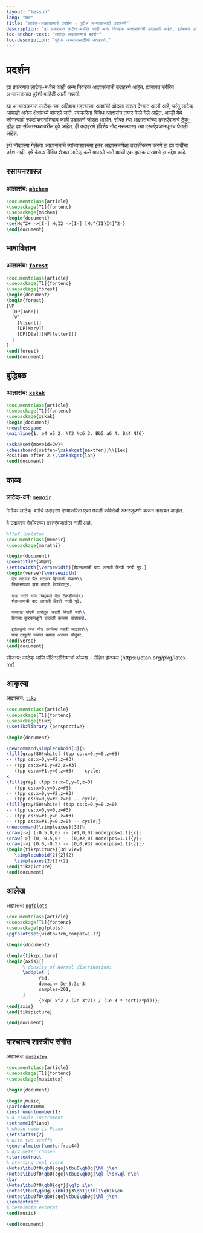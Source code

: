 ```yaml
---
layout: "lesson"
lang: "mr"
title: "लाटेक्-आज्ञावल्यांचे प्रदर्शन - पुढील अभ्यासासाठी उदाहरणे"
description: "ह्या प्रकरणात लाटेक्-मधील काही अन्य निवडक आज्ञासंचांची उदाहरणे आहेत. ह्यांबाबत उर्वरित अभ्यासक्रमात पुरेशी माहिती आली नव्हती."
toc-anchor-text: "लाटेक्-आज्ञावल्यांचे प्रदर्शन"
toc-description: "पुढील अभ्यासासाठीची उदाहरणे."
---
```


# प्रदर्शन

<span class="summary">
ह्या प्रकरणात लाटेक्-मधील काही अन्य निवडक आज्ञासंचांची उदाहरणे आहेत. ह्यांबाबत उर्वरित
अभ्यासक्रमात पुरेशी माहिती आली नव्हती.
</span>

ह्या अभ्यासक्रमात लाटेक्-च्या अतिशय महत्त्वाच्या आज्ञांची ओळख करून देण्यात आली आहे, परंतु लाटेक्
आणखी अनेक क्षेत्रांमध्ये वापरले जाते. त्याकरिता विविध आज्ञासंच तयार केले गेले आहेत. आम्ही येथे
कोणत्याही स्पष्टीकरणाशिवाय काही उदाहरणे जोडत आहोत. सोबत त्या आज्ञासंचांच्या दस्तऐवजांचे
[टेक्-डॉक](https://texdoc.net) ह्या संकेतस्थळावरील दुवे आहेत. ही उदाहरणे (विशेष नोंद नसल्यास)
त्या दस्तऐवजांमधूनच घेतली आहेत.

<p class="hint">
इथे नोंदवल्या गेलेल्या आज्ञासंचांचे त्यांच्यासारख्या इतर आज्ञासंचांपेक्षा उदात्तीकरण करणे हा ह्या
यादीचा उद्देश नाही. इथे केवळ विविध क्षेत्रात लाटेक् कसे वापरले जाते ह्याची एक झलक दाखवणे हा
उद्देश आहे.
</p>

## रसायनशास्त्र

### आज्ञासंच: [`mhchem`](https://texdoc.net/pkg/mhchem)

```latex
\documentclass{article}
\usepackage[T1]{fontenc}
\usepackage{mhchem}
\begin{document}
\ce{Hg^2+ ->[I-] HgI2 ->[I-] [Hg^{II}I4]^2-}
\end{document}
```

## भाषाविज्ञान

### आज्ञासंच: [`forest`](https://texdoc.net/pkg/forest)

```latex
\documentclass{article}
\usepackage[T1]{fontenc}
\usepackage{forest}
\begin{document}
\begin{forest}
[VP
  [DP[John]]
  [V’
    [V[sent]]
    [DP[Mary]]
    [DP[D[a]][NP[letter]]]
  ]
]
\end{forest}
\end{document}
```

## बुद्धिबळ

<!-- not 2017 -->
### आज्ञासंच: [`xskak`](https://texdoc.net/pkg/xskak)

```latex
\documentclass{article}
\usepackage[T1]{fontenc}
\usepackage{xskak}
\begin{document}
\newchessgame
\mainline{1. e4 e5 2. Nf3 Nc6 3. Bb5 a6 4. Ba4 Nf6}

\xskakset{moveid=2w}%
\chessboard[setfen=\xskakget{nextfen}]\\[1ex]
Position after 2.\,\xskakget{lan}
\end{document}
```

## काव्य

### लाटेक्-वर्ग: [`memoir`](https://texdoc.net/pkg/memoir)

मेमॉयर लाटेक्-वर्गाचे उदाहरण देण्याकरिता एका मराठी कवितेची अक्षरजुळणी करून दाखवत आहोत.

<p class="hint">
हे उदाहरण मेमॉयरच्या दस्तऐवजातील नाही आहे.
</p>

```latex
%!TeX lualatex
\documentclass{memoir}
\usepackage{marathi}

\begin{document}
\poemtitle*{औदुंबर}
\settowidth{\versewidth}{शेतमळ्यांची दाट लागली हिरवी गरदी पुढे.}
\begin{verse}[\versewidth]
  ऐल तटावर पैल तटावर हिरवाळी घेऊन\\
  निळासांवळा झरा वाहतो बेटाबेटातून.
  
  चार घरांचे गांव चिमुकले पैल टेकडीकडे\\
  शेतमळ्यांची दाट लागली हिरवी गरदी पुढे.
  
  पायवाट पांढरी तयांतुन अडवी तिडवी पडे\\
  हिरव्या कुरणांमधुनि चालली काळ्या डोहाकडे.
  
  झांकळुनी जळ गोड काळिमा पसरी लाटांवर\\
  पाय टाकुनी जळांत बसला असला औदुंबर.
\end{verse}
\end{document}
```

<p class="hint">
सौजन्य: लाटेक् आणि पॉलिग्लॉसियाची ओळख - रोहित होळकर (https://ctan.org/pkg/latex-mr)
</p>

## आकृत्या

<!-- not 2017 -->
आज्ञासंच: [`tikz`](https://texdoc.net/pkg/tikz)

<!-- {% raw %} -->
```latex
\documentclass{article}
\usepackage[T1]{fontenc}
\usepackage{tikz}
\usetikzlibrary {perspective}

\begin{document}

\newcommand\simplecuboid[3]{%
\fill[gray!80!white] (tpp cs:x=0,y=0,z=#3)
-- (tpp cs:x=0,y=#2,z=#3)
-- (tpp cs:x=#1,y=#2,z=#3)
-- (tpp cs:x=#1,y=0,z=#3) -- cycle;
x
\fill[gray] (tpp cs:x=0,y=0,z=0)
-- (tpp cs:x=0,y=0,z=#3)
-- (tpp cs:x=0,y=#2,z=#3)
-- (tpp cs:x=0,y=#2,z=0) -- cycle;
\fill[gray!50!white] (tpp cs:x=0,y=0,z=0)
-- (tpp cs:x=0,y=0,z=#3)
-- (tpp cs:x=#1,y=0,z=#3)
-- (tpp cs:x=#1,y=0,z=0) -- cycle;}
\newcommand{\simpleaxes}[3]{%
\draw[->] (-0.5,0,0) -- (#1,0,0) node[pos=1.1]{x};
\draw[->] (0,-0.5,0) -- (0,#2,0) node[pos=1.1]{y};
\draw[->] (0,0,-0.5) -- (0,0,#3) node[pos=1.1]{z};}
\begin{tikzpicture}[3d view]
   \simplecuboid{2}{2}{2}
   \simpleaxes{2}{2}{2}
\end{tikzpicture}
\end{document}
```
<!-- {% endraw %} -->

## आलेख

आज्ञासंच: [`pgfplots`](https://texdoc.net/pkg/plots)

<!-- {% raw %} -->
```latex
\documentclass{article}
\usepackage[T1]{fontenc}
\usepackage{pgfplots}
\pgfplotsset{width=7cm,compat=1.17}

\begin{document}

\begin{tikzpicture}
\begin{axis}[]
      % density of Normal distribution:
      \addplot [
            red,
            domain=-3e-3:3e-3,
            samples=201,
      ]
            {exp(-x^2 / (2e-3^2)) / (1e-3 * sqrt(2*pi))};
\end{axis}
\end{tikzpicture}

\end{document}
```
<!-- {% endraw %} -->

## पाश्चात्त्य शास्त्रीय संगीत

आज्ञासंच: [`musixtex`](https://texdoc.net/pkg/musixtex)

<!-- {% raw %} -->
```latex
\documentclass{article}
\usepackage[T1]{fontenc}
\usepackage{musixtex}

\begin{document}

\begin{music}
\parindent10mm
\instrumentnumber{1}
% a single instrument
\setname1{Piano}
% whose name is Piano
\setstaffs1{2}
% with two staffs
\generalmeter{\meterfrac44}
% 4/4 meter chosen
\startextract
% starting real score
\Notes\ibu0f0\qb0{cge}\tbu0\qb0g|\hl j\en
\Notes\ibu0f0\qb0{cge}\tbu0\qb0g|\ql l\sk\ql n\en
\bar
\Notes\ibu0f0\qb0{dgf}|\qlp i\en
\notes\tbu0\qb0g|\ibbl1j3\qb1j\tbl1\qb1k\en
\Notes\ibu0f0\qb0{cge}\tbu0\qb0g|\hl j\en
\zendextract
% terminate excerpt
\end{music}

\end{document}
```
<!-- {% endraw %} -->
